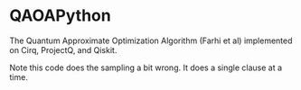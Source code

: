 # QAOAPython
The Quantum Approximate Optimization Algorithm (Farhi et al) implemented on Cirq, ProjectQ, and Qiskit.

Note this code does the sampling a bit wrong. It does a single clause at a time.
